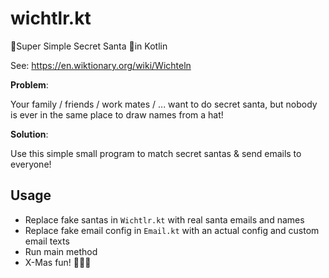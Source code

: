 # wichtlr.kt
🎄Super Simple Secret Santa 🎄in Kotlin

See: https://en.wiktionary.org/wiki/Wichteln

**Problem**: 

Your family / friends / work mates / ... want to do secret santa, but nobody is ever in the same place to draw names from a hat!


**Solution**:

Use this simple small program to match secret santas & send emails to everyone!

## Usage

* Replace fake santas in `Wichtlr.kt` with real santa emails and names
* Replace fake email config in `Email.kt` with an actual config and custom email texts
* Run main method
* X-Mas fun! 🎅🎄🎁
